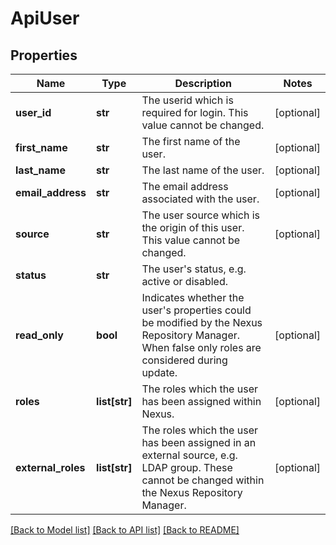# ApiUser

## Properties
Name | Type | Description | Notes
------------ | ------------- | ------------- | -------------
**user_id** | **str** | The userid which is required for login. This value cannot be changed. | [optional] 
**first_name** | **str** | The first name of the user. | [optional] 
**last_name** | **str** | The last name of the user. | [optional] 
**email_address** | **str** | The email address associated with the user. | [optional] 
**source** | **str** | The user source which is the origin of this user. This value cannot be changed. | [optional] 
**status** | **str** | The user&#x27;s status, e.g. active or disabled. | 
**read_only** | **bool** | Indicates whether the user&#x27;s properties could be modified by the Nexus Repository Manager. When false only roles are considered during update. | [optional] 
**roles** | **list[str]** | The roles which the user has been assigned within Nexus. | [optional] 
**external_roles** | **list[str]** | The roles which the user has been assigned in an external source, e.g. LDAP group. These cannot be changed within the Nexus Repository Manager. | [optional] 

[[Back to Model list]](../README.md#documentation-for-models) [[Back to API list]](../README.md#documentation-for-api-endpoints) [[Back to README]](../README.md)

